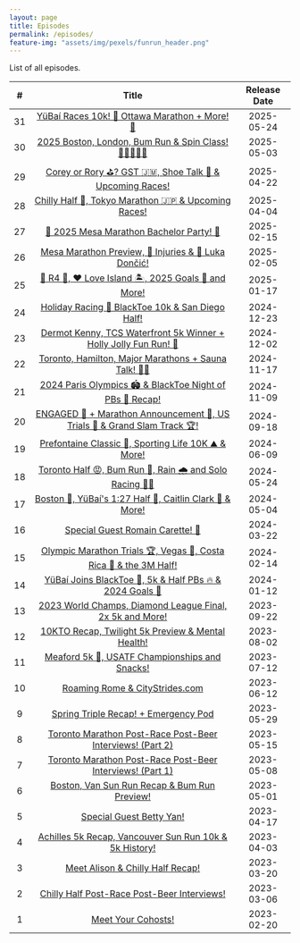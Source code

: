 ```yaml
---
layout: page
title: Episodes
permalink: /episodes/
feature-img: "assets/img/pexels/funrun_header.png"
---
```


List of all episodes.

|   #   |                                                           Title                                                            | Release Date |
| :---: | :------------------------------------------------------------------------------------------------------------------------: | :----------: |
|  31   |              [YüBaí Races 10k! 🏅 Ottawa Marathon + More! 🥳](https://r4podcast.com/2025/05/24/Episode-31.html)              |  2025-05-24  |
|  30   |            [2025 Boston, London, Bum Run & Spin Class! 🎽🎽🎽🚴‍♂️](https://r4podcast.com/2025/05/03/Episode-30.html)             |  2025-05-03  |
|  29   |         [Corey or Rory ⛳? GST 🇯🇲, Shoe Talk 👟 & Upcoming Races!](https://r4podcast.com/2025/04/22/Episode-29.html)          |  2025-04-22  |
|  28   |           [Chilly Half 🥶, Tokyo Marathon 🇯🇵 & Upcoming Races!](https://r4podcast.com/2025/04/04/Episode-28.html)            |  2025-04-04  |
|  27   |                 [🥳 2025 Mesa Marathon Bachelor Party! 🥳](https://r4podcast.com/2025/02/15/Episode-27.html)                 |  2025-02-15  |
|  26   |           [Mesa Marathon Preview, 🤕 Injuries & 🏀 Luka Dončić!](https://r4podcast.com/2025/02/05/Episode-26.html)           |  2025-02-05  |
|  25   |            [🎊 R4 🎊, ❤️ Love Island 🏝️, 2025 Goals 🎯 and More!](https://r4podcast.com/2025/01/17/Episode-25.html)             |  2025-01-17  |
|  24   |            [Holiday Racing 🎄 BlackToe 10k & San Diego Half!](https://r4podcast.com/2024/12/23/Episode-24.html)             |  2024-12-23  |
|  23   |    [Dermot Kenny, TCS Waterfront 5k Winner + Holly Jolly Fun Run! 🎅](https://r4podcast.com/2024/12/02/Episode-23.html)     |  2024-12-02  |
|  22   |           [Toronto, Hamilton, Major Marathons + Sauna Talk! 🧖‍♂️](https://r4podcast.com/2024/11/17/Episode-22.html)           |  2024-11-17  |
|  21   |         [2024 Paris Olympics 🏟️ & BlackToe Night of PBs 🥳 Recap!](https://r4podcast.com/2024/11/09/Episode-21.html)         |  2024-11-09  |
|  20   | [ENGAGED 💍 + Marathon Announcement 🍻, US Trials 🏁 & Grand Slam Track 🏆!](https://r4podcast.com/2024/09/18/Episode-20.html) |  2024-09-18  |
|  19   |           [Prefontaine Classic 🏃, Sporting Life 10K ⛰️ & More!](https://r4podcast.com/2024/06/09/Episode-19.html)           |  2024-06-09  |
|  18   |          [Toronto Half 😡, Bum Run 🍑, Rain 🌧️ and Solo Racing 🏃‍♀️](https://r4podcast.com/2024/05/24/Episode-18.html)           |  2024-05-24  |
|  17   |         [Boston 🦄, YüBaí's 1:27 Half 🥳, Caitlin Clark 🏀 & More!](https://r4podcast.com/2024/05/04/Episode-17.html)         |  2024-05-04  |
|  16   |                    [Special Guest Romain Carette! 🥳](https://r4podcast.com/2024/03/22/Episode-16.html)                     |  2024-03-22  |
|  15   |    [Olympic Marathon Trials 🏆, Vegas 🎰, Costa Rica 🌴 & the 3M Half!](https://r4podcast.com/2024/02/14/Episode-15.html)     |  2024-02-14  |
|  14   |         [YüBaí Joins BlackToe 🥳, 5k & Half PBs 🔥 & 2024 Goals 🎯](https://r4podcast.com/2024/01/12/Episode-14.html)         |  2024-01-12  |
|  13   |        [2023 World Champs, Diamond League Final, 2x 5k and More!](https://r4podcast.com/2023/09/22/Episode-13.html)        |  2023-09-22  |
|  12   |           [10KTO Recap, Twilight 5k Preview & Mental Health!](https://r4podcast.com/2023/08/02/Episode-12.html)            |  2023-08-02  |
|  11   |             [Meaford 5k 🥇, USATF Championships and Snacks!](https://r4podcast.com/2023/07/12/Episode-11.html)              |  2023-07-12  |
|  10   |                     [Roaming Rome & CityStrides.com](https://r4podcast.com/2023/06/12/Episode-10.html)                     |  2023-06-12  |
|   9   |                  [Spring Triple Recap! + Emergency Pod](https://r4podcast.com/2023/05/29/Episode-9.html)                   |  2023-05-29  |
|   8   |        [Toronto Marathon Post-Race Post-Beer Interviews! (Part 2)](https://r4podcast.com/2023/05/15/Episode-8.html)        |  2023-05-15  |
|   7   |        [Toronto Marathon Post-Race Post-Beer Interviews! (Part 1)](https://r4podcast.com/2023/05/08/Episode-7.html)        |  2023-05-08  |
|   6   |              [Boston, Van Sun Run Recap & Bum Run Preview!](https://r4podcast.com/2023/05/01/Episode-6.html)               |  2023-05-01  |
|   5   |                        [Special Guest Betty Yan!](https://r4podcast.com/2023/04/17/Episode-5.html)                         |  2023-04-17  |
|   4   |         [Achilles 5k Recap, Vancouver Sun Run 10k & 5k History!](https://r4podcast.com/2023/04/03/Episode-4.html)          |  2023-04-03  |
|   3   |                    [Meet Alison & Chilly Half Recap!](https://r4podcast.com/2023/03/20/Episode-3.html)                     |  2023-03-20  |
|   2   |               [Chilly Half Post-Race Post-Beer Interviews!](https://r4podcast.com/2023/03/06/Episode-2.html)               |  2023-03-06  |
|   1   |                           [Meet Your Cohosts!](https://r4podcast.com/2023/02/20/Episode-1.html)                            |  2023-02-20  |
